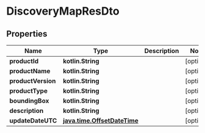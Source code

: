 
# DiscoveryMapResDto

## Properties
Name | Type | Description | Notes
------------ | ------------- | ------------- | -------------
**productId** | **kotlin.String** |  |  [optional]
**productName** | **kotlin.String** |  |  [optional]
**productVersion** | **kotlin.String** |  |  [optional]
**productType** | **kotlin.String** |  |  [optional]
**boundingBox** | **kotlin.String** |  |  [optional]
**description** | **kotlin.String** |  |  [optional]
**updateDateUTC** | [**java.time.OffsetDateTime**](java.time.OffsetDateTime.md) |  |  [optional]



